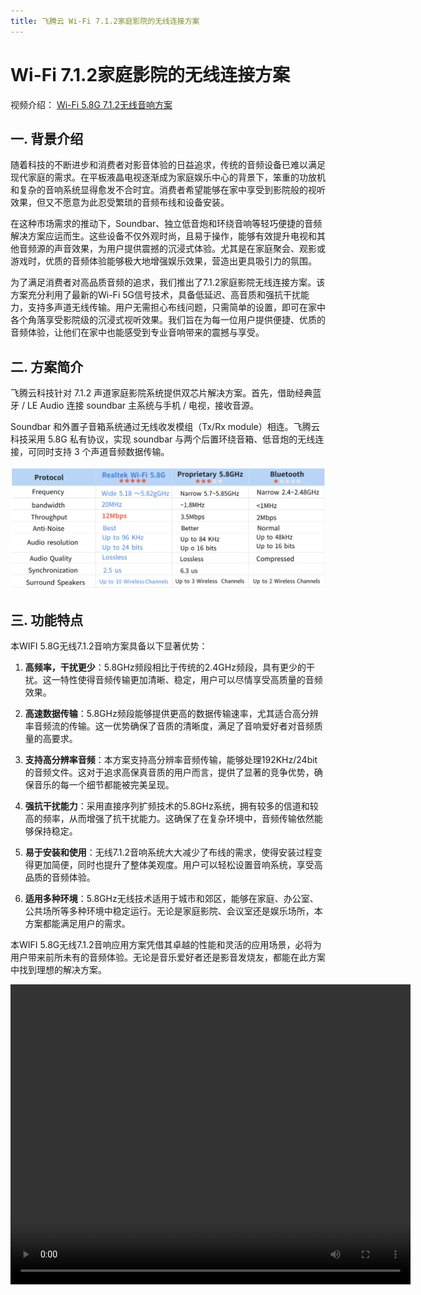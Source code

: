 ```yaml
---
title: 飞腾云 Wi-Fi 7.1.2家庭影院的无线连接方案
---
```


# Wi-Fi 7.1.2家庭影院的无线连接方案

视频介绍：
[Wi-Fi 5.8G 7.1.2无线音响方案](../../assets/images/speaker/XU316-中文.mp4)
## 一. 背景介绍

随着科技的不断进步和消费者对影音体验的日益追求，传统的音频设备已难以满足现代家庭的需求。在平板液晶电视逐渐成为家庭娱乐中心的背景下，笨重的功放机和复杂的音响系统显得愈发不合时宜。消费者希望能够在家中享受到影院般的视听效果，但又不愿意为此忍受繁琐的音频布线和设备安装。
<!-- more -->
在这种市场需求的推动下，Soundbar、独立低音炮和环绕音响等轻巧便捷的音频解决方案应运而生。这些设备不仅外观时尚，且易于操作，能够有效提升电视和其他音频源的声音效果，为用户提供震撼的沉浸式体验。尤其是在家庭聚会、观影或游戏时，优质的音频体验能够极大地增强娱乐效果，营造出更具吸引力的氛围。

为了满足消费者对高品质音频的追求，我们推出了7.1.2家庭影院无线连接方案。该方案充分利用了最新的Wi-Fi 5G信号技术，具备低延迟、高音质和强抗干扰能力，支持多声道无线传输。用户无需担心布线问题，只需简单的设置，即可在家中各个角落享受影院级的沉浸式视听效果。我们旨在为每一位用户提供便捷、优质的音频体验，让他们在家中也能感受到专业音响带来的震撼与享受。
## 二. 方案简介
飞腾云科技针对 7.1.2 声道家庭影院系统提供双芯片解决方案。首先，借助经典蓝牙 / LE Audio 连接 soundbar 主系统与手机 / 电视，接收音源。

Soundbar 和外置子音箱系统通过无线收发模组（Tx/Rx module）相连。飞腾云科技采用 5.8G 私有协议，实现 soundbar 与两个后置环绕音箱、低音炮的无线连接，可同时支持 3 个声道音频数据传输。



![](../../assets/images/speaker/无线方案对比图.png)

## 三. 功能特点

本WIFI 5.8G无线7.1.2音响方案具备以下显著优势：

1. **高频率，干扰更少**：5.8GHz频段相比于传统的2.4GHz频段，具有更少的干扰。这一特性使得音频传输更加清晰、稳定，用户可以尽情享受高质量的音频效果。

2. **高速数据传输**：5.8GHz频段能够提供更高的数据传输速率，尤其适合高分辨率音频流的传输。这一优势确保了音质的清晰度，满足了音响爱好者对音频质量的高要求。

3. **支持高分辨率音频**：本方案支持高分辨率音频传输，能够处理192KHz/24bit的音频文件。这对于追求高保真音质的用户而言，提供了显著的竞争优势，确保音乐的每一个细节都能被完美呈现。

4. **强抗干扰能力**：采用直接序列扩频技术的5.8GHz系统，拥有较多的信道和较高的频率，从而增强了抗干扰能力。这确保了在复杂环境中，音频传输依然能够保持稳定。

5. **易于安装和使用**：无线7.1.2音响系统大大减少了布线的需求，使得安装过程变得更加简便，同时也提升了整体美观度。用户可以轻松设置音响系统，享受高品质的音频体验。

6. **适用多种环境**：5.8GHz无线技术适用于城市和郊区，能够在家庭、办公室、公共场所等多种环境中稳定运行。无论是家庭影院、会议室还是娱乐场所，本方案都能满足用户的需求。

本WIFI 5.8G无线7.1.2音响应用方案凭借其卓越的性能和灵活的应用场景，必将为用户带来前所未有的音频体验。无论是音乐爱好者还是影音发烧友，都能在此方案中找到理想的解决方案。

<video width="640" height="480" controls>
  <source src="../../assets/images/speaker/XU316-中文.mp4" type="video/mp4">
  Your browser does not support the video tag.
</video>